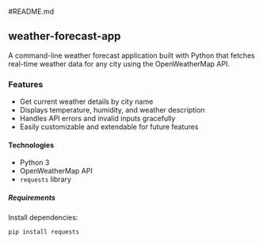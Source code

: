 #README.md

## weather-forecast-app

A command-line weather forecast application built with Python that fetches real-time weather data for any city using the OpenWeatherMap API.

### Features

- Get current weather details by city name
- Displays temperature, humidity, and weather description
- Handles API errors and invalid inputs gracefully
- Easily customizable and extendable for future features

#### Technologies

- Python 3
- OpenWeatherMap API
- `requests` library

##### Requirements

Install dependencies:
```bash
pip install requests
